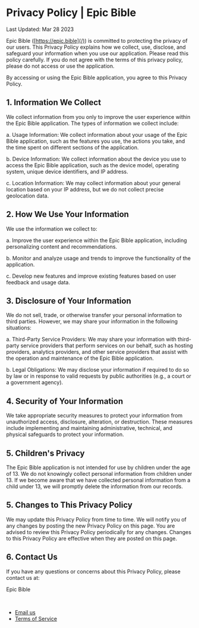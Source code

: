 # Privacy Policy | Epic Bible

Last Updated: Mar 28 2023

Epic Bible ([https://epic.bible](/)) is committed to protecting the privacy of our users. This Privacy Policy explains how we collect, use, disclose, and safeguard your information when you use our application. Please read this policy carefully. If you do not agree with the terms of this privacy policy, please do not access or use the application.

By accessing or using the Epic Bible application, you agree to this Privacy Policy.

## 1. Information We Collect

We collect information from you only to improve the user experience within the Epic Bible application. The types of information we collect include:

a. Usage Information: We collect information about your usage of the Epic Bible application, such as the features you use, the actions you take, and the time spent on different sections of the application.

b. Device Information: We collect information about the device you use to access the Epic Bible application, such as the device model, operating system, unique device identifiers, and IP address.

c. Location Information: We may collect information about your general location based on your IP address, but we do not collect precise geolocation data.

## 2. How We Use Your Information

We use the information we collect to:

a. Improve the user experience within the Epic Bible application, including personalizing content and recommendations.

b. Monitor and analyze usage and trends to improve the functionality of the application.

c. Develop new features and improve existing features based on user feedback and usage data.

## 3. Disclosure of Your Information

We do not sell, trade, or otherwise transfer your personal information to third parties. However, we may share your information in the following situations:

a. Third-Party Service Providers: We may share your information with third-party service providers that perform services on our behalf, such as hosting providers, analytics providers, and other service providers that assist with the operation and maintenance of the Epic Bible application.

b. Legal Obligations: We may disclose your information if required to do so by law or in response to valid requests by public authorities (e.g., a court or a government agency).

## 4. Security of Your Information

We take appropriate security measures to protect your information from unauthorized access, disclosure, alteration, or destruction. These measures include implementing and maintaining administrative, technical, and physical safeguards to protect your information.

## 5. Children's Privacy

The Epic Bible application is not intended for use by children under the age of 13. We do not knowingly collect personal information from children under 13. If we become aware that we have collected personal information from a child under 13, we will promptly delete the information from our records.

## 5. Changes to This Privacy Policy

We may update this Privacy Policy from time to time. We will notify you of any changes by posting the new Privacy Policy on this page. You are advised to review this Privacy Policy periodically for any changes. Changes to this Privacy Policy are effective when they are posted on this page.

## 6. Contact Us

If you have any questions or concerns about this Privacy Policy, please contact us at:

Epic Bible

<br />

- [Email us](mailto://excellence@jbakebwa.dev)
- [Terms of Service](/about/terms-of-service)
